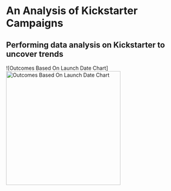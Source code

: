 # An Analysis of Kickstarter Campaigns
Performing data analysis on Kickstarter to uncover trends
---
![Outcomes Based On Launch Date Chart] <img width="311" alt="Outcomes Based On Launch Date Chart" src="https://user-images.githubusercontent.com/105998378/172029300-8859b515-e426-4147-9004-932575c68bdc.png">
